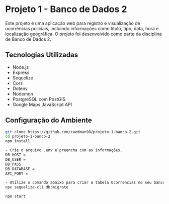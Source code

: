 # Projeto 1 - Banco de Dados 2

Este projeto é uma aplicação web para registro e visualização de ocorrências policiais, incluindo informações como título, tipo, data, hora e localização geográfica. O projeto foi desenvolvido como parte da disciplina de Banco de Dados 2.

## Tecnologias Utilizadas

- Node.js
- Express
- Sequelize
- Cors
- Dotenv
- Nodemon
- PostgreSQL com PostGIS
- Google Maps JavaScript API

## Configuração do Ambiente

```bash
git clone https://github.com/raedman90/projeto-1-banco-2.git
cd projeto-1-banco-2
npm install

- Crie o arquivo .env e preencha com as informações.
DB_HOST =
DB_USER =
DB_PASS
DB_DATABASE =
API_PORT =

- Utilize o comando abaixo para criar a tabela Ocorrencias no seu banco de dados PostGIS.
npx sequelize-cli db:migrate

npm start
